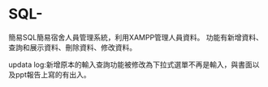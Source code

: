 # SQL-
簡易SQL簡易宿舍人員管理系統，利用XAMPP管理人員資料。
功能有新增資料、查詢和展示資料、刪除資料、修改資料。

updata log:新增原本的輸入查詢功能被修改為下拉式選單不再是輸入，與書面以及ppt報告上寫的有出入。
